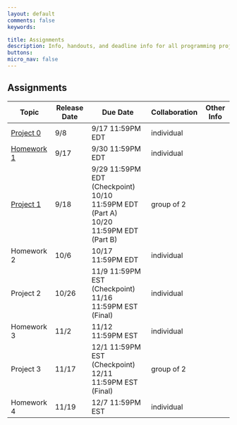 ```yaml
---
layout: default
comments: false
keywords:

title: Assignments
description: Info, handouts, and deadline info for all programming projects and homeworks in the course.
buttons:
micro_nav: false
---
```


## Assignments

| Topic                                     | Release Date | Due Date          | Collaboration | Other Info |
|-------------------------------------------|--------------|-------------------|---------------|------------|
| [Project 0](https://github.com/15-440/P0) | 9/8          | 9/17 11:59PM EDT  | individual    |            |
| [Homework 1](https://www.gradescope.com)  | 9/17         | 9/30 11:59PM EDT  | individual    |            |
| [Project 1](https://github.com/15-440/p1) | 9/18 | 9/29 11:59PM EDT (Checkpoint) <br> 10/10 11:59PM EDT (Part A) <br> 10/20 11:59PM EDT (Part B)| group of 2  |     |
| Homework 2                                | 10/6         | 10/17 11:59PM EDT | individual    |            |
| Project 2                                 | 10/26        | 11/9 11:59PM EST (Checkpoint) <br> 11/16 11:59PM EST (Final) | individual  |     |
| Homework 3                                | 11/2         | 11/12 11:59PM EST | individual    |            |
| Project 3                                 | 11/17        | 12/1 11:59PM EST (Checkpoint) <br> 12/11 11:59PM EST (Final) | group of 2  |     |
| Homework 4                                | 11/19        | 12/7 11:59PM EST | individual    |            |
